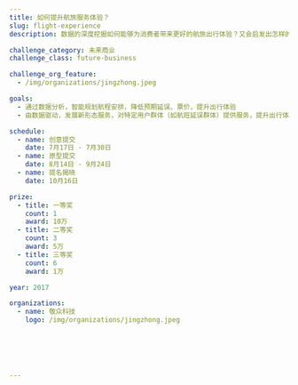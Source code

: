 ```yaml
---
title: 如何提升航旅服务体验？
slug: flight-experience
description: 数据的深度挖掘如何能够为消费者带来更好的航旅出行体验？又会启发出怎样的创新服务业态？

challenge_category: 未来商业
challenge_class: future-business

challenge_org_feature: 
  - /img/organizations/jingzhong.jpeg

goals:
  - 通过数据分析，智能规划航程安排，降低预期延误、票价，提升出行体验
  - 由数据驱动，发展新形态服务，对特定用户群体（如航班延误群体）提供服务，提升出行体验

schedule:
  - name: 创意提交
    date: 7月17日 - 7月30日
  - name: 原型提交
    date: 8月14日 - 9月24日
  - name: 提名揭晓
    date: 10月16日

prize: 
  - title: 一等奖
    count: 1
    award: 10万
  - title: 二等奖
    count: 3
    award: 5万
  - title: 三等奖
    count: 6
    award: 1万

year: 2017

organizations:
  - name: 敬众科技
    logo: /img/organizations/jingzhong.jpeg



    


---
```

